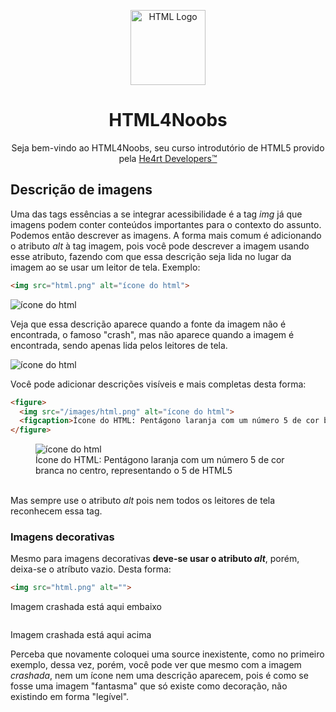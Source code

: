 <p align="center">
  <img src="/images//html.png" alt="HTML Logo" width="120px">
</p>
<h1 align="center">HTML4Noobs</h1>
<p align="center">Seja bem-vindo ao HTML4Noobs, seu curso introdutório de HTML5 provido pela <a href="https://heartdevs.com/" target="_blank">He4rt Developers&trade;</a></p>

<h2>Descrição de imagens</h2>
<p>Uma das tags essências a se integrar acessibilidade é a tag <em>img</em> já que imagens podem conter conteúdos importantes para o contexto do assunto. Podemos então descrever
as imagens. A forma mais comum é adicionando o atributo <em>alt</em> à tag imagem, pois você pode descrever a imagem usando esse atributo, fazendo com que essa descrição seja 
lida no lugar da imagem ao se usar um leitor de tela. Exemplo:</p>

```html
<img src="html.png" alt="ícone do html">
```

<img src="html.png" alt="ícone do html">
<p>Veja que essa descrição aparece quando a fonte da imagem não é encontrada, o famoso "crash", mas não aparece quando a imagem é encontrada, sendo apenas lida pelos leitores
de tela.</p>

<img src="/images/html.png" alt="ícone do html">

<p>Você pode adicionar descrições visíveis e mais completas desta forma:</p>

```html
<figure>
  <img src="/images/html.png" alt="ícone do html">
  <figcaption>Ícone do HTML: Pentágono laranja com um número 5 de cor branca no centro, representando o 5 de HTML5</figcaption>
</figure>
```
<figure>
  <img src="/images/html.png" alt="ícone do html">
  <figcaption>Ícone do HTML: Pentágono laranja com um número 5 de cor branca no centro, representando o 5 de HTML5</figcaption>
</figure>
<p></br>Mas sempre use o atributo <em>alt</em> pois nem todos os leitores de tela reconhecem essa tag.</p>

<h3>Imagens decorativas</h3>
<p>Mesmo para imagens decorativas <b>deve-se usar o atributo <em>alt</em></b>, porém, deixa-se o atríbuto vazio. Desta forma:</p>

```html
<img src="html.png" alt="">
```
<p>Imagem crashada está aqui embaixo</p>
<img src="html.png" alt="">
<p>Imagem crashada está aqui acima</p>

<p>Perceba que novamente coloquei uma source inexistente, como no primeiro exemplo, dessa vez, porém, você pode ver que mesmo com a imagem <em>crashada</em>, nem um ícone nem 
uma descrição aparecem, pois é como se fosse uma imagem "fantasma" que só existe como decoração, não existindo em forma "legível".</p>
